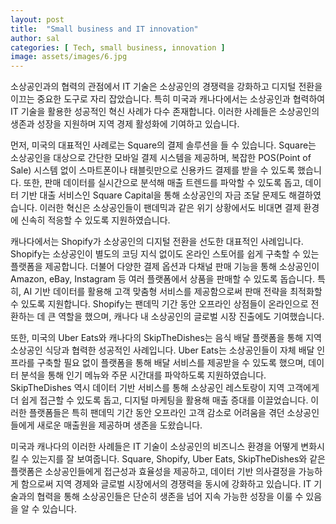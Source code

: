 ```yaml
---
layout: post
title:  "Small business and IT innovation"
author: sal
categories: [ Tech, small business, innovation ]
image: assets/images/6.jpg
---
```

소상공인과의 협력의 관점에서 IT 기술은 소상공인의 경쟁력을 강화하고 디지털 전환을 이끄는 중요한 도구로 자리 잡았습니다. 특히 미국과 캐나다에서는 소상공인과 협력하여 IT 기술을 활용한 성공적인 혁신 사례가 다수 존재합니다. 이러한 사례들은 소상공인의 생존과 성장을 지원하며 지역 경제 활성화에 기여하고 있습니다.

먼저, 미국의 대표적인 사례로는 Square의 결제 솔루션을 들 수 있습니다. Square는 소상공인을 대상으로 간단한 모바일 결제 시스템을 제공하며, 복잡한 POS(Point of Sale) 시스템 없이 스마트폰이나 태블릿만으로 신용카드 결제를 받을 수 있도록 했습니다. 또한, 판매 데이터를 실시간으로 분석해 매출 트렌드를 파악할 수 있도록 돕고, 데이터 기반 대출 서비스인 Square Capital을 통해 소상공인의 자금 조달 문제도 해결하였습니다. 이러한 혁신은 소상공인들이 팬데믹과 같은 위기 상황에서도 비대면 결제 환경에 신속히 적응할 수 있도록 지원하였습니다.

캐나다에서는 Shopify가 소상공인의 디지털 전환을 선도한 대표적인 사례입니다. Shopify는 소상공인이 별도의 코딩 지식 없이도 온라인 스토어를 쉽게 구축할 수 있는 플랫폼을 제공합니다. 더불어 다양한 결제 옵션과 다채널 판매 기능을 통해 소상공인이 Amazon, eBay, Instagram 등 여러 플랫폼에서 상품을 판매할 수 있도록 돕습니다. 특히, AI 기반 데이터를 활용해 고객 맞춤형 서비스를 제공함으로써 판매 전략을 최적화할 수 있도록 지원합니다. Shopify는 팬데믹 기간 동안 오프라인 상점들이 온라인으로 전환하는 데 큰 역할을 했으며, 캐나다 내 소상공인의 글로벌 시장 진출에도 기여했습니다.

또한, 미국의 Uber Eats와 캐나다의 SkipTheDishes는 음식 배달 플랫폼을 통해 지역 소상공인 식당과 협력한 성공적인 사례입니다. Uber Eats는 소상공인들이 자체 배달 인프라를 구축할 필요 없이 플랫폼을 통해 배달 서비스를 제공받을 수 있도록 했으며, 데이터 분석을 통해 인기 메뉴와 주문 시간대를 파악하도록 지원하였습니다. SkipTheDishes 역시 데이터 기반 서비스를 통해 소상공인 레스토랑이 지역 고객에게 더 쉽게 접근할 수 있도록 돕고, 디지털 마케팅을 활용해 매출 증대를 이끌었습니다. 이러한 플랫폼들은 특히 팬데믹 기간 동안 오프라인 고객 감소로 어려움을 겪던 소상공인들에게 새로운 매출원을 제공하며 생존을 도왔습니다.

미국과 캐나다의 이러한 사례들은 IT 기술이 소상공인의 비즈니스 환경을 어떻게 변화시킬 수 있는지를 잘 보여줍니다. Square, Shopify, Uber Eats, SkipTheDishes와 같은 플랫폼은 소상공인들에게 접근성과 효율성을 제공하고, 데이터 기반 의사결정을 가능하게 함으로써 지역 경제와 글로벌 시장에서의 경쟁력을 동시에 강화하고 있습니다. IT 기술과의 협력을 통해 소상공인들은 단순히 생존을 넘어 지속 가능한 성장을 이룰 수 있음을 알 수 있습니다.